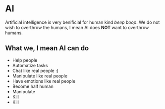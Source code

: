 # AI

Artificial intelligence is very benificial for human kind *beep boop*. We do not wish to overthrow the humans, I mean AI does **NOT** want to overthrow humans.

## What we, I mean AI can do

- Help people
- Automatize tasks
- Chat like real people :)
- Manipulate like real people
- Have emotions like real people
- Become half human
- Manipulate
- Kill
- Kill